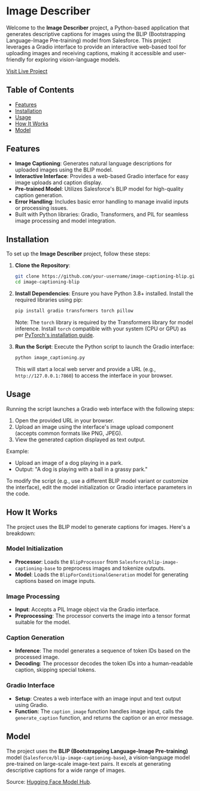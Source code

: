 # Image Describer

Welcome to the **Image Describer** project, a Python-based application that generates descriptive captions for images using the BLIP (Bootstrapping Language-Image Pre-training) model from Salesforce. This project leverages a Gradio interface to provide an interactive web-based tool for uploading images and receiving captions, making it accessible and user-friendly for exploring vision-language models.

[Visit Live Project](https://colab.research.google.com/drive/1AGvvQC0TBSnQkvQiWDxszqJksA9dplla?usp=sharing)

## Table of Contents
- [Features](#features)
- [Installation](#installation)
- [Usage](#usage)
- [How It Works](#how-it-works)
- [Model](#model)

## Features
- **Image Captioning**: Generates natural language descriptions for uploaded images using the BLIP model.
- **Interactive Interface**: Provides a web-based Gradio interface for easy image uploads and caption display.
- **Pre-trained Model**: Utilizes Salesforce's BLIP model for high-quality caption generation.
- **Error Handling**: Includes basic error handling to manage invalid inputs or processing issues.
- Built with Python libraries: Gradio, Transformers, and PIL for seamless image processing and model integration.

## Installation
To set up the **Image Describer** project, follow these steps:

1. **Clone the Repository**:
   ```bash
   git clone https://github.com/your-username/image-captioning-blip.git
   cd image-captioning-blip
   ```

2. **Install Dependencies**:
   Ensure you have Python 3.8+ installed. Install the required libraries using pip:
   ```bash
   pip install gradio transformers torch pillow
   ```
   Note: The `torch` library is required by the Transformers library for model inference. Install `torch` compatible with your system (CPU or GPU) as per [PyTorch's installation guide](https://pytorch.org/get-started/locally/).

3. **Run the Script**:
   Execute the Python script to launch the Gradio interface:
   ```bash
   python image_captioning.py
   ```

   This will start a local web server and provide a URL (e.g., `http://127.0.0.1:7860`) to access the interface in your browser.

## Usage
Running the script launches a Gradio web interface with the following steps:
1. Open the provided URL in your browser.
2. Upload an image using the interface's image upload component (accepts common formats like PNG, JPEG).
3. View the generated caption displayed as text output.

Example:
- Upload an image of a dog playing in a park.
- Output: "A dog is playing with a ball in a grassy park."

To modify the script (e.g., use a different BLIP model variant or customize the interface), edit the model initialization or Gradio interface parameters in the code.

## How It Works
The project uses the BLIP model to generate captions for images. Here's a breakdown:

### Model Initialization
- **Processor**: Loads the `BlipProcessor` from `Salesforce/blip-image-captioning-base` to preprocess images and tokenize outputs.
- **Model**: Loads the `BlipForConditionalGeneration` model for generating captions based on image inputs.

### Image Processing
- **Input**: Accepts a PIL Image object via the Gradio interface.
- **Preprocessing**: The processor converts the image into a tensor format suitable for the model.

### Caption Generation
- **Inference**: The model generates a sequence of token IDs based on the processed image.
- **Decoding**: The processor decodes the token IDs into a human-readable caption, skipping special tokens.

### Gradio Interface
- **Setup**: Creates a web interface with an image input and text output using Gradio.
- **Function**: The `caption_image` function handles image input, calls the `generate_caption` function, and returns the caption or an error message.

## Model
The project uses the **BLIP (Bootstrapping Language-Image Pre-training)** model (`Salesforce/blip-image-captioning-base`), a vision-language model pre-trained on large-scale image-text pairs. It excels at generating descriptive captions for a wide range of images.

Source: [Hugging Face Model Hub](https://huggingface.co/Salesforce/blip-image-captioning-base).
